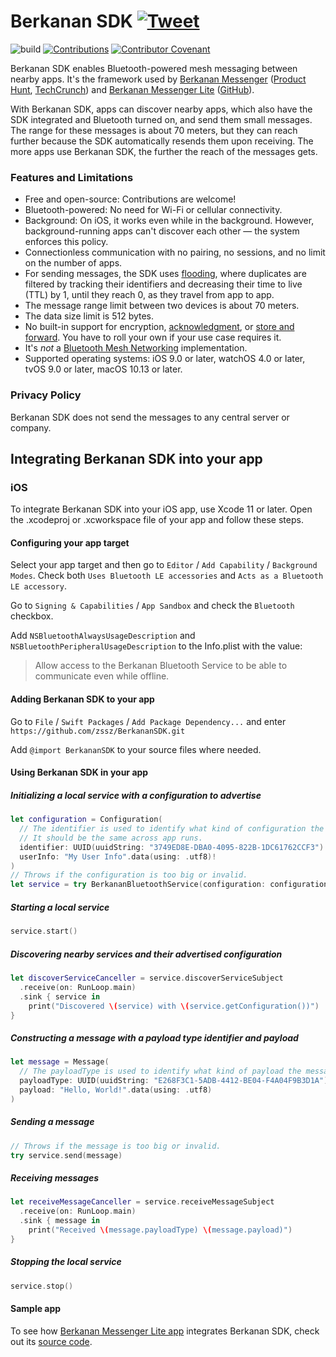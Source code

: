 # Berkanan SDK [![Tweet](https://img.shields.io/twitter/url/http/shields.io.svg?style=social)](https://twitter.com/intent/tweet?text=Integrate%20Berkanan%20SDK%20into%20your%20app%20and%20help%20create%20a%20decentralized%20mesh%20messaging%20network%20for%20the%20people%2C%20powered%20by%20their%20device%27s%20Bluetooth%20antenna%3A%20https%3A%2F%2Fgithub.com%2Fzssz%2FBerkananSDK)

![build](https://github.com/zssz/BerkananSDK/workflows/build/badge.svg)
[![Contributions](https://img.shields.io/badge/contributions-welcome-blue)](CONTRIBUTING.md)
[![Contributor Covenant](https://img.shields.io/badge/Contributor%20Covenant-v2.0%20adopted-ff69b4.svg)](CODE_OF_CONDUCT.md)

Berkanan SDK enables Bluetooth-powered mesh messaging between nearby apps. It's the framework used by [Berkanan Messenger](https://apps.apple.com/app/berkanan-messenger/id1289061820) ([Product Hunt](https://www.producthunt.com/posts/berkanan), [TechCrunch](https://techcrunch.com/2018/09/27/berkanan-is-a-bluetooth-powered-group-messaging-app/)) and [Berkanan Messenger Lite](https://apps.apple.com/app/berkanan-messenger-lite/id1479731429) ([GitHub](https://github.com/zssz/BerkananLite)).

With Berkanan SDK, apps can discover nearby apps, which also have the SDK integrated and Bluetooth turned on, and send them small messages. The range for these messages is about 70 meters, but they can reach further because the SDK automatically resends them upon receiving. The more apps use Berkanan SDK, the further the reach of the messages gets.

### Features and Limitations
- Free and open-source: Contributions are welcome!
- Bluetooth-powered: No need for Wi-Fi or cellular connectivity.
- Background: On iOS, it works even while in the background. However, background-running apps can't discover each other — the system enforces this policy.
- Connectionless communication with no pairing, no sessions, and no limit on the number of apps.
- For sending messages, the SDK uses [flooding](https://en.wikipedia.org/wiki/Flooding_(computer_networking)), where duplicates are filtered by tracking their identifiers and decreasing their time to live (TTL) by 1, until they reach 0, as they travel from app to app.
- The message range limit between two devices is about 70 meters.
- The data size limit is 512 bytes.
- No built-in support for encryption, [acknowledgment](https://en.wikipedia.org/wiki/Acknowledgement_(data_networks)), or [store and forward](https://en.wikipedia.org/wiki/Store_and_forward). You have to roll your own if your use case requires it.
- It's *not* a [Bluetooth Mesh Networking](https://www.bluetooth.com/specifications/mesh-specifications) implementation.
- Supported operating systems: iOS 9.0 or later, watchOS 4.0 or later, tvOS 9.0 or later, macOS 10.13 or later.

### Privacy Policy
Berkanan SDK does not send the messages to any central server or company.

## Integrating Berkanan SDK into your app

### iOS

To integrate Berkanan SDK into your iOS app, use Xcode 11 or later. Open the .xcodeproj or .xcworkspace file of your app and follow these steps.

#### Configuring your app target

Select your app target and then go to `Editor` / `Add Capability` / `Background Modes`. Check both `Uses Bluetooth LE accessories` and `Acts as a Bluetooth LE accessory`.

Go to `Signing & Capabilities` /  `App Sandbox` and check the `Bluetooth` checkbox. 

Add `NSBluetoothAlwaysUsageDescription` and `NSBluetoothPeripheralUsageDescription` to the Info.plist with the value:

> Allow access to the Berkanan Bluetooth Service to be able to communicate even while offline.

#### Adding Berkanan SDK to your app

Go to `File` / `Swift Packages` / `Add Package Dependency...` and enter `https://github.com/zssz/BerkananSDK.git`

Add `@import BerkananSDK` to your source files where needed.

#### Using Berkanan SDK in your app

##### Initializing a local service with a configuration to advertise

```swift
let configuration = Configuration(
  // The identifier is used to identify what kind of configuration the service has. 
  // It should be the same across app runs.
  identifier: UUID(uuidString: "3749ED8E-DBA0-4095-822B-1DC61762CCF3")!, 
  userInfo: "My User Info".data(using: .utf8)!
)
// Throws if the configuration is too big or invalid.
let service = try BerkananBluetoothService(configuration: configuration)
```

##### Starting a local service

```swift
service.start()
```

##### Discovering nearby services and their advertised configuration

```swift
let discoverServiceCanceller = service.discoverServiceSubject
  .receive(on: RunLoop.main)
  .sink { service in
    print("Discovered \(service) with \(service.getConfiguration())")
}
```

##### Constructing a message with a payload type identifier and payload

```swift
let message = Message(
  // The payloadType is used to identify what kind of payload the message carries.
  payloadType: UUID(uuidString: "E268F3C1-5ADB-4412-BE04-F4A04F9B3D1A")!,
  payload: "Hello, World!".data(using: .utf8)
)
```

##### Sending a message

```swift
// Throws if the message is too big or invalid.
try service.send(message)
```

##### Receiving messages

```swift
let receiveMessageCanceller = service.receiveMessageSubject
  .receive(on: RunLoop.main)
  .sink { message in
    print("Received \(message.payloadType) \(message.payload)")
}
```

##### Stopping the local service

```swift
service.stop()
```

#### Sample app

To see how [Berkanan Messenger Lite app](https://apps.apple.com/app/berkanan-messenger-lite/id1479731429) integrates Berkanan SDK, check out its [source code](https://github.com/zssz/BerkananLite).
